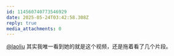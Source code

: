 ```yaml
---
id: 114560740773546929
date: 2025-05-24T03:42:58.308Z
reply: true
media_attachments: 0
---
```


[@laoliu](https://l22.org/@laoliu) 其实我唯一看到她的就是这个视频，还是拖着看了几个片段。

